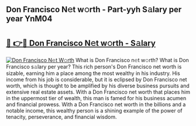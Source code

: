 ## Don Francisco N𝚎t w𝚘rth - Part-yyh S𝚊lary per year YnM04

# <h2><a href="http://gc1cwaf.nevu.top/?p=Don+Francisco">🔗 👉🔴 Don Francisco N𝚎t w𝚘rth - S𝚊lary</a></h2>

[![Don Francisco N𝚎t W𝚘rth](https://i.imgur.com/Oavwk0R.jpeg)](http://gc1cwaf.nevu.top/?p=Don+Francisco)
What is Don Francisco n𝚎t w𝚘rth? What is Don Francisco s𝚊lary per year?
This rich person's Don Francisco net worth is sizable, earning him a place among the most wealthy in his industry. His income from his job is considerable, but it is eclipsed by Don Francisco net worth, which is thought to be amplified by his diverse business pursuits and extensive real estate assets. With a Don Francisco net worth that places him in the uppermost tier of wealth, this man is famed for his business acumen and financial prowess. With a Don Francisco net worth in the billions and a notable income, this wealthy person is a shining example of the power of tenacity, perseverance, and financial wisdom.
